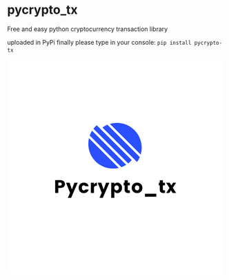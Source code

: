 # pycrypto_tx
Free and easy python cryptocurrency transaction library

uploaded in PyPi finally please type in your console:
`pip install pycrypto-tx`

![alt text](codes/images/Pycrypto_tx.png)
